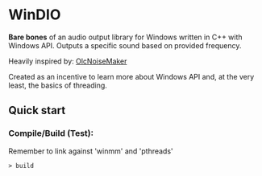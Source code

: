 # WinDIO

**Bare bones** of an audio output library for Windows written in C++ with Windows API.
Outputs a specific sound based on provided frequency.

Heavily inspired by: [OlcNoiseMaker](https://github.com/OneLoneCoder/synth/blob/master/olcNoiseMaker.h)

Created as an incentive to learn more about Windows API and, at the very least, the basics of threading.

## Quick start

### Compile/Build (Test):

Remember to link against 'winmm' and 'pthreads'

```console
> build
```